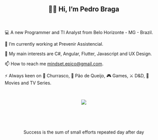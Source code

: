 ## <p align=center>👋🏻 Hi, I’m Pedro Braga</p>

<br>

💻 A new Programmer and TI Analyst from Belo Horizonte - MG - Brazil.

🔭 I’m currently working at Prevenir Assistencial.

💬 My main interests are C#, Angular, Flutter, Javascript and UX Design.

📫 How to reach me mindset.epico@gmail.com.

⚡ Always keen on 🍖 Churrasco, 🧀 Pão de Queijo, 🎮 Games, ⚔️ D&D, 🍿 Movies and TV Series.

<br>

<p align="center">
  <a href="https://skillicons.dev">
    <img src="https://skillicons.dev/icons?i=cs,dotnet,js,ts,html,css,angular,flutter,mysql,sqlite" />
  </a>
</p>
<br>
<br>
<br>
<p align="center">
Success is the sum of small efforts repeated day after day
</p>
